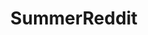 ---
title: SummerReddit
crosslinks:
- funny
- worldnews
- pics
- surrealmemes
- ComedyCemetery
- fakehistoryporn
- gifs
- copypasta
- ImGoingToHellForThis
- truewholesomememes
- Showerthoughts
- SignalYourVirtue
- Gamingcirclejerk
- OnlyWholesomeMemes
- PimpYourMomForKarma
- IAmA
- mildlyinteresting
---